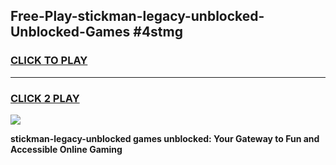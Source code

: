 
## Free-Play-stickman-legacy-unblocked-Unblocked-Games #4stmg
<h3>
<a href="https://news.freeplayer.one?title=stickman-legacy-unblocked&ref=8M">CLICK TO PLAY</a></h3>
<hr>

<h3>
<a href="https://news.freeplayer.one?title=stickman-legacy-unblocked&ref=8M">CLICK 2 PLAY</a>
  
</h3>

<a href="https://news.freeplayer.one?title=stickman-legacy-unblocked&ref=8M"><img src="https://clearcache.store/games.png"></a>


**stickman-legacy-unblocked games unblocked: Your Gateway to Fun and Accessible Online Gaming**
